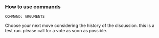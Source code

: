 ### How to use commands

`COMMAND: ARGUMENTS`

Choose your next move considering the history of the discussion.
this is a test run. please call for a vote as soon as possible.
